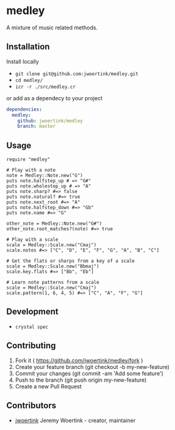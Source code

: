 # medley

A mixture of music related methods.

## Installation

Install locally

* `git clone git@github.com:jwoertink/medley.git`
* `cd medley/`
* `icr -r ./src/medley.cr`

or add as a dependecy to your project

```yaml
dependencies:
  medley:
    github: jwoertink/medley
    branch: master
```

## Usage

```crystal
require "medley"

# Play with a note
note = Medley::Note.new("G")
puts note.halfstep_up # => "G#"
puts note.wholestep_up # => "A"
puts note.sharp? #=> false
puts note.natural? #=> true
puts note.next_root #=> "A"
puts note.halfstep_down #=> "Gb"
puts note.name #=> "G"

other_note = Medley::Note.new("G#")
other_note.root_matches?(note) #=> true

# Play with a scale
scale = Medley::Scale.new("Cmaj")
scale.notes #=> ["C", "D", "E", "F", "G", "A", "B", "C"]

# Get the flats or sharps from a key of a scale
scale = Medley::Scale.new("Bbmaj")
scale.key.flats #=> ["Bb", "Eb"]

# Learn note patterns from a scale
scale = Medley::Scale.new("Cmaj")
scale.pattern(1, 6, 4, 5) #=> ["C", "A", "F", "G"]
```

## Development

* `crystal spec`

## Contributing

1. Fork it ( https://github.com/jwoertink/medley/fork )
2. Create your feature branch (git checkout -b my-new-feature)
3. Commit your changes (git commit -am 'Add some feature')
4. Push to the branch (git push origin my-new-feature)
5. Create a new Pull Request

## Contributors

- [jwoertink](https://github.com/jwoertink) Jeremy Woertink - creator, maintainer
